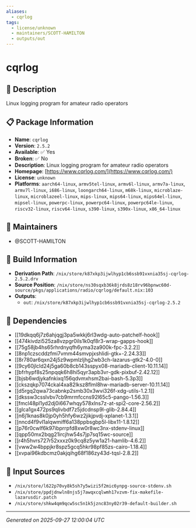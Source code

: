 ```yaml
---
aliases:
  - cqrlog
tags:
  - license/unknown
  - maintainers/SCOTT-HAMILTON
  - outputs/out
---
```


# cqrlog

## 📝 Description

Linux logging program for amateur radio operators

## 📋 Package Information

- **Name**: `cqrlog`
- **Version**: `2.5.2`
- **Available**: ✅ Yes
- **Broken**: ✅ No
- **Description**: Linux logging program for amateur radio operators
- **Homepage**: [https://www.cqrlog.com/](https://www.cqrlog.com/)
- **License**: `unknown`
- **Platforms**: `aarch64-linux`, `armv5tel-linux`, `armv6l-linux`, `armv7a-linux`, `armv7l-linux`, `i686-linux`, `loongarch64-linux`, `m68k-linux`, `microblaze-linux`, `microblazeel-linux`, `mips-linux`, `mips64-linux`, `mips64el-linux`, `mipsel-linux`, `powerpc-linux`, `powerpc64-linux`, `powerpc64le-linux`, `riscv32-linux`, `riscv64-linux`, `s390-linux`, `s390x-linux`, `x86_64-linux`
## 👥 Maintainers

- @SCOTT-HAMILTON


## 🔧 Build Information

- **Derivation Path**: `/nix/store/k87xkp3ijwlhyp1cb6ssb91vxnia35sj-cqrlog-2.5.2.drv`
- **Source Position**: `/nix/store/ns30sqxb36k8jrds8z18rv96bpnwc60d-source/pkgs/applications/radio/cqrlog/default.nix:103`
- **Outputs**:
  - `out`:  `/nix/store/k87xkp3ijwlhyp1cb6ssb91vxnia35sj-cqrlog-2.5.2`

## 🔗 Dependencies

- [[19dkqq6j7z6ahjqgj3pa5wkkj6rl3wdg-auto-patchelf-hook]]
- [[474kivdzi525za8vzpgr0ils1k0qf8r3-wrap-gapps-hook]]
- [[75g58jb4hs65rhrdnyqfh6yma3za900k-fpc-3.2.2]]
- [[8np1czscddzfmi7vmm44smvpjxshlidi-gtk+-2.24.33]]
- [[8r780ar6qxn24j5z9wpmlzljhg2wb3ch-lazarus-gtk2-4.0-0]]
- [[9cy60jlcld24j5ga60b8cb143sspyx08-mariadb-client-10.11.14]]
- [[bfrhypf8s25npqqk6h8hi5qyr3apb3vr-gdk-pixbuf-2.42.12]]
- [[bjsb6wdjykafnkixq156qdvmxhsm2bai-bash-5.3p3]]
- [[ckszqkp7074ckal4xa82lksz8flml8hw-mariadb-server-10.11.14]]
- [[d5rgq2qwa73cabnkp2smb30x3wvi326f-xdg-utils-1.2.1]]
- [[dkssw3csslvbv7cb9mrmfccns92l65c5-pango-1.56.3]]
- [[fmcl48pl1yd2dj0i667whqy578xlns7z-at-spi2-core-2.56.2]]
- [[glca1gx472ps9qlivbdf7z5jdcdnsp9l-glib-2.84.4]]
- [[n6j1knas8k0jp0yh5hfy6wz2jikjpvdj-xplanet-1.3.1]]
- [[nncd4f9vl1alqwmiff6a138ppbsgbp5l-libx11-1.8.12]]
- [[p76r0cwlf6k97ibprrpfd8xw0r8wc3nx-stdenv-linux]]
- [[qpp50mx2bqg21ircjhw54s7jp7sq15wc-source]]
- [[r4h5hvrs727r52xxxz0k9cq8z5yw1a21-hamlib-4.6.2]]
- [[vww2w4bppjkr8spz5gcq5hkr98pf85zs-cairo-1.18.4]]
- [[xvpai96kdbcmz0akjqihg68f186zy43d-tqsl-2.8.2]]

## 📁 Input Sources

- `/nix/store/l622p70vy8k5sh7y5wizi5f2mic6ynpg-source-stdenv.sh`
- `/nix/store/ppdjdnwln8njs5j7awqxcqlwmh17vzvm-fix-makefile-lazarusdir.patch`
- `/nix/store/shkw4qm9qcw5sc5n1k5jznc83ny02r39-default-builder.sh`

---
*Generated on 2025-09-27 12:00:04 UTC*
